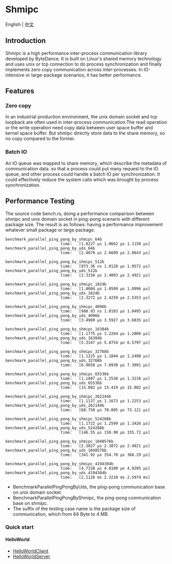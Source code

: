 # Shmipc

English | [中文](README_CN.md)

## Introduction

Shmipc is a high performance inter-process communication library developed by ByteDance.
It is built on Linux's shared memory technology and uses unix or tcp connection to do process synchronization and finally implements zero copy communication across inter-processes. 
In IO-intensive or large-package scenarios, it has better performance.

## Features

### Zero copy

In an industrial production environment, the unix domain socket and tcp loopback are often used in inter-process communication.The read operation or the write operation need copy data between user space buffer and kernel space buffer. But shmipc directly store data to the share memory, so no copy compared to the former.

### Batch IO

An IO queue was mapped to share memory, which describe the metadata of communication data.
so that a process could put many request to the IO queue, and other process could handle a batch IO per synchronization. It could effectively reduce the system calls which was brought by process synchronization.

## Performance Testing

The source code bench.rs, doing a performance comparison between shmipc and unix domain socket in ping-pong scenario with different package size. The result is as follows: having a performance improvement whatever small package or large package.

```
benchmark_parallel_ping_pong_by_shmipc_64b
                        time:   [1.0227 µs 1.0662 µs 1.1158 µs]
benchmark_parallel_ping_pong_by_uds_64b
                        time:   [2.4879 µs 2.6609 µs 2.8643 µs]

benchmark_parallel_ping_pong_by_shmipc_512b
                        time:   [973.36 ns 1.0128 µs 1.0572 µs]
benchmark_parallel_ping_pong_by_uds_512b
                        time:   [2.3158 µs 2.4003 µs 2.4921 µs]

benchmark_parallel_ping_pong_by_shmipc_1024b
                        time:   [1.0084 µs 1.0509 µs 1.0996 µs]
benchmark_parallel_ping_pong_by_uds_1024b
                        time:   [2.3272 µs 2.4259 µs 2.5353 µs]

benchmark_parallel_ping_pong_by_shmipc_4096b
                        time:   [988.93 ns 1.0183 µs 1.0495 µs]
benchmark_parallel_ping_pong_by_uds_4096b
                        time:   [3.4969 µs 3.5927 µs 3.6835 µs]

benchmark_parallel_ping_pong_by_shmipc_16384b
                        time:   [1.1775 µs 1.2264 µs 1.2806 µs]
benchmark_parallel_ping_pong_by_uds_16384b
                        time:   [5.3147 µs 5.8754 µs 6.5797 µs]

benchmark_parallel_ping_pong_by_shmipc_32768b
                        time:   [1.1225 µs 1.1844 µs 1.2498 µs]
benchmark_parallel_ping_pong_by_uds_32768b
                        time:   [6.9058 µs 7.0930 µs 7.3091 µs]

benchmark_parallel_ping_pong_by_shmipc_65536b
                        time:   [1.1807 µs 1.2538 µs 1.3238 µs]
benchmark_parallel_ping_pong_by_uds_65536b
                        time:   [15.082 µs 15.419 µs 15.802 µs]

benchmark_parallel_ping_pong_by_shmipc_262144b
                        time:   [1.1137 µs 1.1673 µs 1.2253 µs]
benchmark_parallel_ping_pong_by_uds_262144b
                        time:   [68.750 µs 70.805 µs 73.121 µs]

benchmark_parallel_ping_pong_by_shmipc_524288b
                        time:   [1.1722 µs 1.2599 µs 1.3426 µs]
benchmark_parallel_ping_pong_by_uds_524288b
                        time:   [146.55 µs 150.90 µs 155.72 µs]

benchmark_parallel_ping_pong_by_shmipc_1048576b
                        time:   [2.3027 µs 2.3872 µs 2.4821 µs]
benchmark_parallel_ping_pong_by_uds_1048576b
                        time:   [341.92 µs 354.70 µs 368.29 µs]
                        
benchmark_parallel_ping_pong_by_shmipc_4194304b
                        time:   [4.7158 µs 4.8180 µs 4.9205 µs]
benchmark_parallel_ping_pong_by_uds_4194304b
                        time:   [2.1126 ms 2.3210 ms 2.5974 ms]
```

- BenchmarkParallelPingPongByUds, the ping-pong communication base on unix domain socket.
- BenchmarkParallelPingPongByShmipc, the ping-pong communication base on shmipc.
- The suffix of the testing case name is the package size of communication, which from 64 Byte to 4 MB.

### Quick start

#### HelloWorld

- [HelloWorldClient](examples/src/hello_world/greeter_client.rs)
- [HelloWorldServer](examples/src/hello_world/greeter_server.rs)
